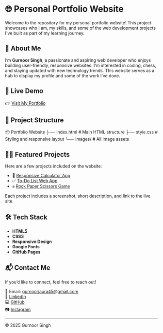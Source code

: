 # 🌐 Personal Portfolio Website

Welcome to the repository for my personal portfolio website! This project showcases who I am, my skills, and some of the web development projects I've built as part of my learning journey.

## 👤 About Me

I’m **Gurnoor Singh**, a passionate and aspiring web developer who enjoys building user-friendly, responsive websites. I'm interested in coding, chess, and staying updated with new technology trends. This website serves as a hub to display my profile and some of the work I’ve done.

## 🚀 Live Demo

👉 [Visit My Portfolio]((https://gurnoor926.github.io/Personal-Porfolio/))

## 📁 Project Structure
📦 Portfolio Website
├── index.html # Main HTML structure
├── style.css # Styling and responsive layout
└── images/ # All image assets


## 🧑‍💻 Featured Projects

Here are a few projects included on the website:

- 🔢 [Responsive Calculator App](https://gurnoor926.github.io/calculator/)
- ✅ [To-Do List Web App](https://gurnoor926.github.io/To-Do-List/)
- ✊ [Rock Paper Scissors Game](https://gurnoor926.github.io/Rock-Paper-Scissors/)

Each project includes a screenshot, short description, and link to the live site.

## 🛠️ Tech Stack

- **HTML5**
- **CSS3**
- **Responsive Design**
- **Google Fonts**
- **GitHub Pages**

## 📬 Contact Me

If you’d like to connect, feel free to reach out!

📧 Email: [gurnoorjaura45@gmail.com](mailto:gurnoorjaura45@gmail.com)  
🔗 [LinkedIn](https://www.linkedin.com/in/gurnoor-singh-6a017927a/)  
💻 [GitHub](https://github.com/gurnoor926)  
📷 [Instagram](https://www.instagram.com/jaura_gurnoor/)

---

© 2025 Gurnoor Singh
